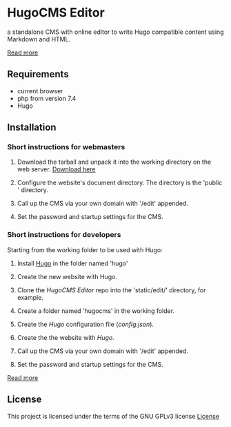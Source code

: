 # HugoCMS Editor
a standalone CMS with online editor to write Hugo compatible content using Markdown and HTML.

[Read more](https://hugoeditor.com/en/)

## Requirements

- current browser
- php from version 7.4
- Hugo

## Installation

### Short instructions for webmasters

1. Download the tarball and unpack it into the working directory on the web server. [Download here](https://github.com/hugoeditor/hugocms-pro/releases/download/v2.4.121/hugocms-2.4.121.tar.gz)

2. Configure the website's document directory. The directory is the 'public ' directory.

3. Call up the CMS via your own domain with '/edit' appended.

4. Set the password and startup settings for the CMS.

### Short instructions for developers

Starting from the working folder to be used with Hugo:

1. Install [Hugo](https://gohugo.io/) in the folder named 'hugo'

2. Create the new website with Hugo.

3. Clone the *HugoCMS Editor* repo into the 'static/edit/' directory, for example.

4. Create a folder named 'hugocms' in the working folder.

6. Create the *Hugo* configuration file (*config.json*).

7. Create the the website with *Hugo*.

8. Call up the CMS via your own domain with '/edit' appended.

9. Set the password and startup settings for the CMS.

[Read more](https://hugoeditor.com/en/install-use/)

## License

This project is licensed under the terms of the GNU GPLv3 license
[License](https://www.gnu.org/licenses/gpl-3.0)
